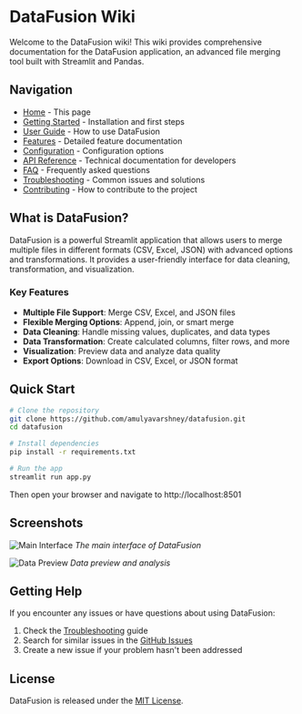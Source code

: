# DataFusion Wiki

Welcome to the DataFusion wiki! This wiki provides comprehensive documentation for the DataFusion application, an advanced file merging tool built with Streamlit and Pandas.

## Navigation

- [Home](Home.md) - This page
- [Getting Started](Getting-Started.md) - Installation and first steps
- [User Guide](User-Guide.md) - How to use DataFusion
- [Features](Features.md) - Detailed feature documentation
- [Configuration](Configuration.md) - Configuration options
- [API Reference](API-Reference.md) - Technical documentation for developers
- [FAQ](FAQ.md) - Frequently asked questions
- [Troubleshooting](Troubleshooting.md) - Common issues and solutions
- [Contributing](Contributing.md) - How to contribute to the project

## What is DataFusion?

DataFusion is a powerful Streamlit application that allows users to merge multiple files in different formats (CSV, Excel, JSON) with advanced options and transformations. It provides a user-friendly interface for data cleaning, transformation, and visualization.

### Key Features

- **Multiple File Support**: Merge CSV, Excel, and JSON files
- **Flexible Merging Options**: Append, join, or smart merge
- **Data Cleaning**: Handle missing values, duplicates, and data types
- **Data Transformation**: Create calculated columns, filter rows, and more
- **Visualization**: Preview data and analyze data quality
- **Export Options**: Download in CSV, Excel, or JSON format

## Quick Start

```bash
# Clone the repository
git clone https://github.com/amulyavarshney/datafusion.git
cd datafusion

# Install dependencies
pip install -r requirements.txt

# Run the app
streamlit run app.py
```

Then open your browser and navigate to http://localhost:8501

## Screenshots

![Main Interface](screenshots/main-interface.png)
*The main interface of DataFusion*

![Data Preview](screenshots/data-preview.png)
*Data preview and analysis*

## Getting Help

If you encounter any issues or have questions about using DataFusion:

1. Check the [Troubleshooting](Troubleshooting.md) guide
2. Search for similar issues in the [GitHub Issues](https://github.com/amulyavarshney/datafusion/issues)
3. Create a new issue if your problem hasn't been addressed

## License

DataFusion is released under the [MIT License](https://github.com/amulyavarshney/datafusion/blob/main/LICENSE).